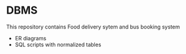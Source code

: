 # DBMS
This repository contains Food delivery sytem and bus booking system
* ER diagrams
* SQL scripts with normalized tables
